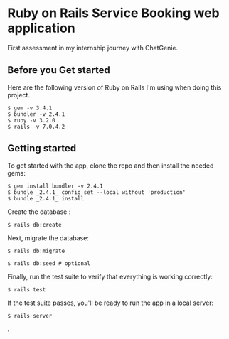 # Ruby on Rails Service Booking web application

First assessment in my internship journey with ChatGenie.

## Before you Get started

Here are the following version of Ruby on Rails I'm using when doing this project.

```
$ gem -v 3.4.1
$ bundler -v 2.4.1
$ ruby -v 3.2.0
$ rails -v 7.0.4.2
```

## Getting started

To get started with the app, clone the repo and then install the needed gems:

```
$ gem install bundler -v 2.4.1
$ bundle _2.4.1_ config set --local without 'production'
$ bundle _2.4.1_ install
```

Create the database :

```
$ rails db:create
```

Next, migrate the database:

```
$ rails db:migrate

$ rails db:seed # optional
```

Finally, run the test suite to verify that everything is working correctly:

```
$ rails test
```

If the test suite passes, you'll be ready to run the app in a local server:

```
$ rails server
```

.